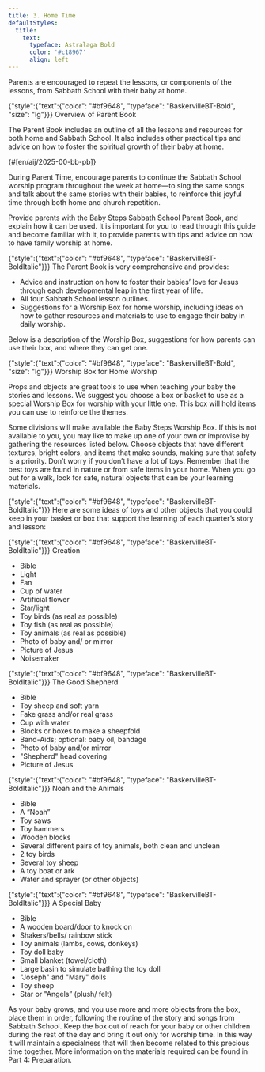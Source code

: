 ```yaml
---
title: 3. Home Time
defaultStyles:
  title:
    text:
      typeface: Astralaga Bold
      color: '#c18967'
      align: left
---
```


Parents are encouraged to repeat the lessons, or components of the lessons, from Sabbath School with their baby at home.

{"style":{"text":{"color": "#bf9648", "typeface": "BaskervilleBT-Bold", "size": "lg"}}}
Overview of Parent Book

The Parent Book includes an outline of all the lessons and resources for both home and Sabbath School. It also includes other practical tips and advice on how to foster the spiritual growth of their baby at home.

{#[en/aij/2025-00-bb-pb]}

During Parent Time, encourage parents to continue the Sabbath School worship program throughout the week at home—to sing the same songs and talk about the same stories with their babies, to reinforce this joyful time through both home and church repetition.

Provide parents with the Baby Steps Sabbath School Parent Book, and explain how it can be used. It is important for you to read through this guide and become familiar with it, to provide parents with tips and advice on how to have family worship at home.

{"style":{"text":{"color": "#bf9648", "typeface": "BaskervilleBT-BoldItalic"}}}
The Parent Book is very comprehensive and provides:

+ Advice and instruction on how to foster their babies’ love for Jesus through each developmental leap in the first year of life.
+ All four Sabbath School lesson outlines.
+ Suggestions for a Worship Box for home worship, including ideas on how to gather resources and materials to use to engage their baby in daily worship.

Below is a description of the Worship Box, suggestions for how parents can use their box, and where they can get one.

{"style":{"text":{"color": "#bf9648", "typeface": "BaskervilleBT-Bold", "size": "lg"}}}
Worship Box for Home Worship

Props and objects are great tools to use when teaching your baby the stories and lessons. We suggest you choose a box or basket to use as a special Worship Box for worship with your little one. This box will hold items you can use to reinforce the themes.

Some divisions will make available the Baby Steps Worship Box. If this is not available to you, you may like to make up one of your own or improvise by gathering the resources listed below. Choose objects that have different textures, bright colors, and items that make sounds, making sure that safety is a priority. Don’t worry if you don’t have a lot of toys. Remember that the best toys are found in nature or from safe items in your home. When you go out for a walk, look for safe, natural objects that can be your learning materials.

{"style":{"text":{"color": "#bf9648", "typeface": "BaskervilleBT-BoldItalic"}}}
Here are some ideas of toys and other objects that you could keep in your basket or box that support the learning of each quarter’s story and lesson:

{"style":{"text":{"color": "#bf9648", "typeface": "BaskervilleBT-BoldItalic"}}}
Creation

+ Bible
+ Light
+ Fan
+ Cup of water
+ Artificial flower
+ Star/light
+ Toy birds (as real as possible)
+ Toy fish (as real as possible)
+ Toy animals (as real as possible)
+ Photo of baby and/ or mirror
+ Picture of Jesus
+ Noisemaker

{"style":{"text":{"color": "#bf9648", "typeface": "BaskervilleBT-BoldItalic"}}}
The Good Shepherd

+ Bible
+ Toy sheep and soft yarn
+ Fake grass and/or real grass
+ Cup with water
+ Blocks or boxes to make a sheepfold
+ Band-Aids; optional: baby oil, bandage
+ Photo of baby and/or mirror
+ "Shepherd" head covering
+ Picture of Jesus

{"style":{"text":{"color": "#bf9648", "typeface": "BaskervilleBT-BoldItalic"}}}
Noah and the Animals

+ Bible
+ A “Noah”
+ Toy saws
+ Toy hammers
+ Wooden blocks
+ Several different pairs of toy animals, both clean and unclean
+ 2 toy birds
+ Several toy sheep
+ A toy boat or ark
+ Water and sprayer (or other objects)

{"style":{"text":{"color": "#bf9648", "typeface": "BaskervilleBT-BoldItalic"}}}
A Special Baby

+ Bible
+ A wooden board/door to knock on
+ Shakers/bells/ rainbow stick
+ Toy animals (lambs, cows, donkeys)
+ Toy doll baby
+ Small blanket (towel/cloth)
+ Large basin to simulate bathing the toy doll
+ "Joseph" and "Mary" dolls
+ Toy sheep
+ Star or "Angels” (plush/ felt)

As your baby grows, and you use more and more objects from the box, place them in order, following the routine of the story and songs from Sabbath School. Keep the box out of reach for your baby or other children during the rest of the day and bring it out only for worship time. In this way it will maintain a specialness that will then become related to this precious time together. More information on the materials required can be found in Part 4: Preparation.